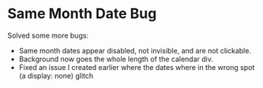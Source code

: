 # Same Month Date Bug

Solved some more bugs:

- Same month dates appear disabled, not invisible, and are not clickable.
- Background now goes the whole length of the calendar div.
- Fixed an issue I created earlier where the dates where in the wrong spot (a display: none) glitch